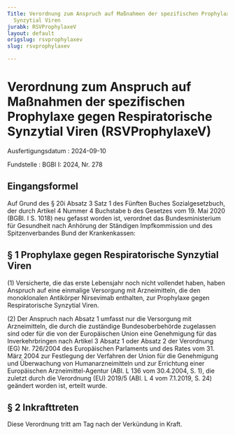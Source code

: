 ```yaml
---
Title: Verordnung zum Anspruch auf Maßnahmen der spezifischen Prophylaxe gegen Respiratorische
  Synzytial Viren
jurabk: RSVProphylaxeV
layout: default
origslug: rsvprophylaxev
slug: rsvprophylaxev

---
```


# Verordnung zum Anspruch auf Maßnahmen der spezifischen Prophylaxe gegen Respiratorische Synzytial Viren (RSVProphylaxeV)

Ausfertigungsdatum
:   2024-09-10

Fundstelle
:   BGBl I: 2024, Nr. 278


## Eingangsformel

Auf Grund des § 20i Absatz 3 Satz 1 des Fünften Buches Sozialgesetzbuch, der durch Artikel 4 Nummer 4 Buchstabe b des Gesetzes vom 19. Mai 2020 (BGBl. I S. 1018) neu gefasst worden ist, verordnet das Bundesministerium für Gesundheit nach Anhörung der Ständigen Impfkommission und des Spitzenverbandes Bund der Krankenkassen:


## § 1 Prophylaxe gegen Respiratorische Synzytial Viren

(1) Versicherte, die das erste Lebensjahr noch nicht vollendet haben, haben Anspruch auf eine einmalige Versorgung mit Arzneimitteln, die den monoklonalen Antikörper Nirsevimab enthalten, zur Prophylaxe gegen Respiratorische Synzytial Viren.

(2) Der Anspruch nach Absatz 1 umfasst nur die Versorgung mit Arzneimitteln, die durch die zuständige Bundesoberbehörde zugelassen sind oder für die von der Europäischen Union eine Genehmigung für das Inverkehrbringen nach Artikel 3 Absatz 1 oder Absatz 2 der Verordnung (EG) Nr. 726/2004 des Europäischen Parlaments und des Rates vom 31. März 2004 zur Festlegung der Verfahren der Union für die Genehmigung und Überwachung von Humanarzneimitteln und zur Errichtung einer Europäischen Arzneimittel-Agentur (ABl. L 136 vom 30.4.2004, S. 1), die zuletzt durch die Verordnung (EU) 2019/5 (ABl. L 4 vom 7.1.2019, S. 24) geändert worden ist, erteilt wurde.


## § 2 Inkrafttreten

Diese Verordnung tritt am Tag nach der Verkündung in Kraft.

